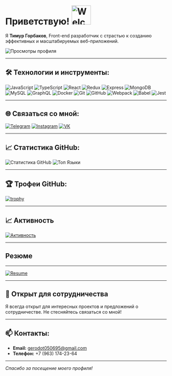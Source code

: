 # Приветствую! <img src="👋" alt="Welcome" width="60" height="60">

Я **Тимур Горбаков**, Front-end разработчик с страстью к созданию эффективных и масштабируемых веб-приложений.

![Просмотры профиля](https://komarev.com/ghpvc/?username=mlovz&color=blue)

---

## 🛠 Технологии и инструменты:

![JavaScript](https://img.shields.io/badge/-JavaScript-090909?style=for-the-badge&logo=javascript&logoColor=yellow)
![TypeScript](https://img.shields.io/badge/-TypeScript-090909?style=for-the-badge&logo=typescript&logoColor=blue)
![React](https://img.shields.io/badge/-React-090909?style=for-the-badge&logo=react&logoColor=00FFFF)
![Redux](https://img.shields.io/badge/-Redux-090909?style=for-the-badge&logo=redux&logoColor=8A2BE2)
![Express](https://img.shields.io/badge/-Express-090909?style=for-the-badge&logo=express&logoColor=white)
![MongoDB](https://img.shields.io/badge/-MongoDB-090909?style=for-the-badge&logo=mongodb&logoColor=green)
![MySQL](https://img.shields.io/badge/-MySQL-090909?style=for-the-badge&logo=mysql&logoColor=blue)
![GraphQL](https://img.shields.io/badge/-GraphQL-090909?style=for-the-badge&logo=graphql&logoColor=E10098)
![Docker](https://img.shields.io/badge/-Docker-090909?style=for-the-badge&logo=docker&logoColor=blue)
![Git](https://img.shields.io/badge/-Git-090909?style=for-the-badge&logo=git&logoColor=orange)
![GitHub](https://img.shields.io/badge/-GitHub-090909?style=for-the-badge&logo=github&logoColor=white)
![Webpack](https://img.shields.io/badge/-Webpack-090909?style=for-the-badge&logo=webpack&logoColor=blue)
![Babel](https://img.shields.io/badge/-Babel-090909?style=for-the-badge&logo=babel&logoColor=yellow)
![Jest](https://img.shields.io/badge/-Jest-090909?style=for-the-badge&logo=jest&logoColor=C21325)

---

## 🌐 Связаться со мной:

[![Telegram](https://img.icons8.com/color/48/000000/telegram-app--v5.png)](https://t.me/gerodot16/)
[![Instagram](https://img.icons8.com/fluency/48/000000/instagram-new.png)](https://www.instagram.com/timur_gorbakov/)
[![VK](https://img.icons8.com/color/48/000000/vk-circled.png)](https://vk.com/id871639083/)

---

## 📈 Статистика GitHub:

![Статистика GitHub](https://github-readme-stats.vercel.app/api?username=mlovz&show_icons=true&theme=dark)
![Топ Языки](https://github-readme-stats.vercel.app/api/top-langs/?username=mlovz&langs_count=8&layout=compact&theme=dark)

---

## 🏆 Трофеи GitHub:

[![trophy](https://github-profile-trophy.vercel.app/?username=mlovz&theme=onedark)](https://github.com/ryo-ma/github-profile-trophy)

---

## 📈 Активность

[![Активность](https://github-readme-activity-graph.vercel.app/graph?username=mlovz&theme=github)](https://github.com/ashutosh00710/github-readme-activity-graph)

---

## Резюме

---

[![Resume](https://img.shields.io/badge/-Резюме-090909?style=for-the-badge&logo=adobe-acrobat-reader&logoColor=red)](https://gifer.com/ru/gifs/%D0%BF%D1%80%D0%B8%D0%B2%D0%B5%D1%82#google_vignette)

---

## 💼 Открыт для сотрудничества

Я всегда открыт для интересных проектов и предложений о сотрудничестве. Не стесняйтесь связаться со мной!

---

## 📫 Контакты:

- **Email:** [gerodot050695@gmail.com](mailto:gerodot050695@gmail.com)
- **Телефон:** +7 (963) 174-23-64

---

_Спасибо за посещение моего профиля!_
